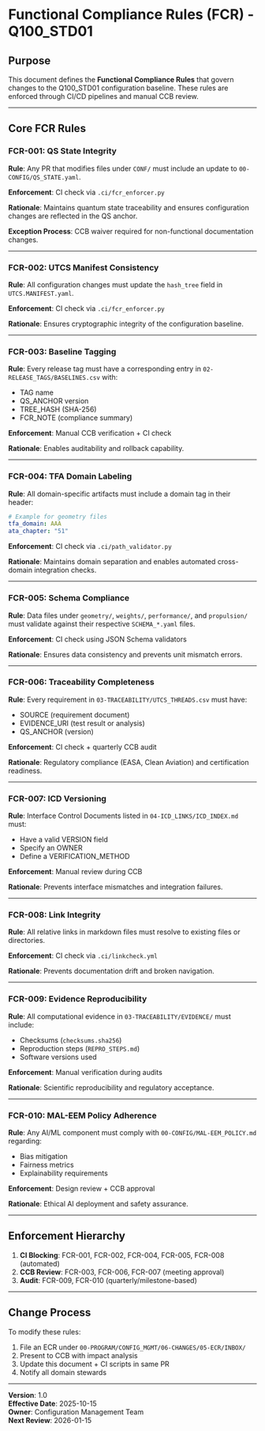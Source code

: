 <!-- UTCS: utcs://AMPEL360-AIR-T/BWB-H2-Hy-E/Q100_STD01 -->

# Functional Compliance Rules (FCR) - Q100_STD01

## Purpose

This document defines the **Functional Compliance Rules** that govern changes to the Q100_STD01 configuration baseline. These rules are enforced through CI/CD pipelines and manual CCB review.

---

## Core FCR Rules

### FCR-001: QS State Integrity
**Rule**: Any PR that modifies files under `CONF/` must include an update to `00-CONFIG/QS_STATE.yaml`.

**Enforcement**: CI check via `.ci/fcr_enforcer.py`

**Rationale**: Maintains quantum state traceability and ensures configuration changes are reflected in the QS anchor.

**Exception Process**: CCB waiver required for non-functional documentation changes.

---

### FCR-002: UTCS Manifest Consistency
**Rule**: All configuration changes must update the `hash_tree` field in `UTCS.MANIFEST.yaml`.

**Enforcement**: CI check via `.ci/fcr_enforcer.py`

**Rationale**: Ensures cryptographic integrity of the configuration baseline.

---

### FCR-003: Baseline Tagging
**Rule**: Every release tag must have a corresponding entry in `02-RELEASE_TAGS/BASELINES.csv` with:
- TAG name
- QS_ANCHOR version
- TREE_HASH (SHA-256)
- FCR_NOTE (compliance summary)

**Enforcement**: Manual CCB verification + CI check

**Rationale**: Enables auditability and rollback capability.

---

### FCR-004: TFA Domain Labeling
**Rule**: All domain-specific artifacts must include a domain tag in their header:
```yaml
# Example for geometry files
tfa_domain: AAA
ata_chapter: "51"
```

**Enforcement**: CI check via `.ci/path_validator.py`

**Rationale**: Maintains domain separation and enables automated cross-domain integration checks.

---

### FCR-005: Schema Compliance
**Rule**: Data files under `geometry/`, `weights/`, `performance/`, and `propulsion/` must validate against their respective `SCHEMA_*.yaml` files.

**Enforcement**: CI check using JSON Schema validators

**Rationale**: Ensures data consistency and prevents unit mismatch errors.

---

### FCR-006: Traceability Completeness
**Rule**: Every requirement in `03-TRACEABILITY/UTCS_THREADS.csv` must have:
- SOURCE (requirement document)
- EVIDENCE_URI (test result or analysis)
- QS_ANCHOR (version)

**Enforcement**: CI check + quarterly CCB audit

**Rationale**: Regulatory compliance (EASA, Clean Aviation) and certification readiness.

---

### FCR-007: ICD Versioning
**Rule**: Interface Control Documents listed in `04-ICD_LINKS/ICD_INDEX.md` must:
- Have a valid VERSION field
- Specify an OWNER
- Define a VERIFICATION_METHOD

**Enforcement**: Manual review during CCB

**Rationale**: Prevents interface mismatches and integration failures.

---

### FCR-008: Link Integrity
**Rule**: All relative links in markdown files must resolve to existing files or directories.

**Enforcement**: CI check via `.ci/linkcheck.yml`

**Rationale**: Prevents documentation drift and broken navigation.

---

### FCR-009: Evidence Reproducibility
**Rule**: All computational evidence in `03-TRACEABILITY/EVIDENCE/` must include:
- Checksums (`checksums.sha256`)
- Reproduction steps (`REPRO_STEPS.md`)
- Software versions used

**Enforcement**: Manual verification during audits

**Rationale**: Scientific reproducibility and regulatory acceptance.

---

### FCR-010: MAL-EEM Policy Adherence
**Rule**: Any AI/ML component must comply with `00-CONFIG/MAL-EEM_POLICY.md` regarding:
- Bias mitigation
- Fairness metrics
- Explainability requirements

**Enforcement**: Design review + CCB approval

**Rationale**: Ethical AI deployment and safety assurance.

---

## Enforcement Hierarchy

1. **CI Blocking**: FCR-001, FCR-002, FCR-004, FCR-005, FCR-008 (automated)
2. **CCB Review**: FCR-003, FCR-006, FCR-007 (meeting approval)
3. **Audit**: FCR-009, FCR-010 (quarterly/milestone-based)

---

## Change Process

To modify these rules:
1. File an ECR under `00-PROGRAM/CONFIG_MGMT/06-CHANGES/05-ECR/INBOX/`
2. Present to CCB with impact analysis
3. Update this document + CI scripts in same PR
4. Notify all domain stewards

---

**Version**: 1.0  
**Effective Date**: 2025-10-15  
**Owner**: Configuration Management Team  
**Next Review**: 2026-01-15
